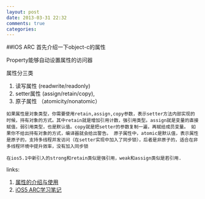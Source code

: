 ```yaml
---
layout: post
date: 2013-03-31 22:32
comments: true
categories:
---
```


##IOS ARC
首先介绍一下object-c的属性

Property能够自动设置属性的访问器

属性分三类


 1. 读写属性 (readwrite/readonly)
 2. setter属性  (assign/retain/copy),
 3. 原子属性 （atomicity/nonatomic） 

  `如果属性是对象类型，你需要使用retain,assign,copy参数，表示setter方法内部实现的时候，持有对象的方式。其中retain就是增加引用计数，强引用类型。assign就是变量的直接赋值，弱引用类型，也是默认值。copy就是把setter的参数复制一遍，再赋给成员变量。 如果你不给出持有对象的方式，编译器就会给出警告。
   原子属性中，atomic是默认值，表示属性是原子的，支持多线程并发访问（在setter实现中加入了同步锁），后者是非原子的，适合在非多线程环境中提升效率，没有加入同步锁`

   `在ios5.1中新引入的strong和retain类似是强引用，weak和assign类似是若引用.`

  links:

  1. [属性的介绍与使用](http://blog.csdn.net/newjerryj/article/details/6257538)
  2. [ iOS5 ARC学习笔记 ](http://blog.csdn.net/favormm/article/details/7023322)
